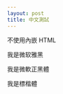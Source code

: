 ```yaml
---
layout: post
title: 中文測試
---
```


不使用內嵌 HTML

<font face="微软雅黑">我是微软雅黑</font>  

<font face="微軟正黑體">我是微軟正黑體</font>  

<font face="標楷體">我是標楷體</font>  
